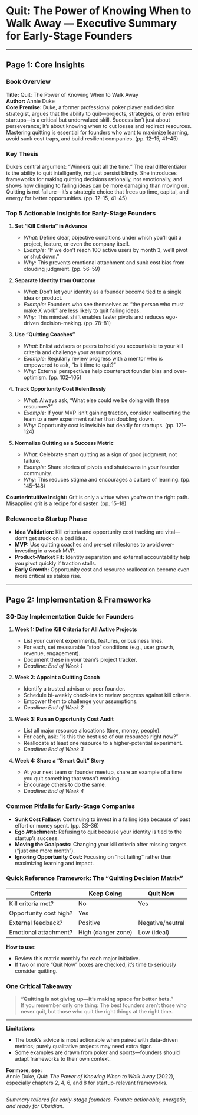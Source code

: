 # Quit: The Power of Knowing When to Walk Away — Executive Summary for Early-Stage Founders

---

## Page 1: Core Insights

### Book Overview
**Title:** Quit: The Power of Knowing When to Walk Away  
**Author:** Annie Duke  
**Core Premise:** Duke, a former professional poker player and decision strategist, argues that the ability to quit—projects, strategies, or even entire startups—is a critical but undervalued skill. Success isn’t just about perseverance; it’s about knowing when to cut losses and redirect resources. Mastering quitting is essential for founders who want to maximize learning, avoid sunk cost traps, and build resilient companies. (pp. 12–15, 41–45)

### Key Thesis
Duke’s central argument: “Winners quit all the time.” The real differentiator is the ability to quit intelligently, not just persist blindly. She introduces frameworks for making quitting decisions rationally, not emotionally, and shows how clinging to failing ideas can be more damaging than moving on. Quitting is not failure—it’s a strategic choice that frees up time, capital, and energy for better opportunities. (pp. 12–15, 41–45)

### Top 5 Actionable Insights for Early-Stage Founders

1. **Set “Kill Criteria” in Advance**  
   - *What:* Define clear, objective conditions under which you’ll quit a project, feature, or even the company itself.  
   - *Example:* “If we don’t reach 100 active users by month 3, we’ll pivot or shut down.”  
   - *Why:* This prevents emotional attachment and sunk cost bias from clouding judgment. (pp. 56–59)

2. **Separate Identity from Outcome**  
   - *What:* Don’t let your identity as a founder become tied to a single idea or product.  
   - *Example:* Founders who see themselves as “the person who must make X work” are less likely to quit failing ideas.  
   - *Why:* This mindset shift enables faster pivots and reduces ego-driven decision-making. (pp. 78–81)

3. **Use “Quitting Coaches”**  
   - *What:* Enlist advisors or peers to hold you accountable to your kill criteria and challenge your assumptions.  
   - *Example:* Regularly review progress with a mentor who is empowered to ask, “Is it time to quit?”  
   - *Why:* External perspectives help counteract founder bias and over-optimism. (pp. 102–105)

4. **Track Opportunity Cost Relentlessly**  
   - *What:* Always ask, “What else could we be doing with these resources?”  
   - *Example:* If your MVP isn’t gaining traction, consider reallocating the team to a new experiment rather than doubling down.  
   - *Why:* Opportunity cost is invisible but deadly for startups. (pp. 121–124)

5. **Normalize Quitting as a Success Metric**  
   - *What:* Celebrate smart quitting as a sign of good judgment, not failure.  
   - *Example:* Share stories of pivots and shutdowns in your founder community.  
   - *Why:* This reduces stigma and encourages a culture of learning. (pp. 145–148)

**Counterintuitive Insight:** Grit is only a virtue when you’re on the right path. Misapplied grit is a recipe for disaster. (pp. 15–18)

### Relevance to Startup Phase
- **Idea Validation:** Kill criteria and opportunity cost tracking are vital—don’t get stuck on a bad idea.
- **MVP:** Use quitting coaches and pre-set milestones to avoid over-investing in a weak MVP.
- **Product-Market Fit:** Identity separation and external accountability help you pivot quickly if traction stalls.
- **Early Growth:** Opportunity cost and resource reallocation become even more critical as stakes rise.

---

## Page 2: Implementation & Frameworks

### 30-Day Implementation Guide for Founders

1. **Week 1: Define Kill Criteria for All Active Projects**  
   - List your current experiments, features, or business lines.  
   - For each, set measurable “stop” conditions (e.g., user growth, revenue, engagement).  
   - Document these in your team’s project tracker.  
   - *Deadline: End of Week 1*

2. **Week 2: Appoint a Quitting Coach**  
   - Identify a trusted advisor or peer founder.  
   - Schedule bi-weekly check-ins to review progress against kill criteria.  
   - Empower them to challenge your assumptions.  
   - *Deadline: End of Week 2*

3. **Week 3: Run an Opportunity Cost Audit**  
   - List all major resource allocations (time, money, people).  
   - For each, ask: “Is this the best use of our resources right now?”  
   - Reallocate at least one resource to a higher-potential experiment.  
   - *Deadline: End of Week 3*

4. **Week 4: Share a “Smart Quit” Story**  
   - At your next team or founder meetup, share an example of a time you quit something that wasn’t working.  
   - Encourage others to do the same.  
   - *Deadline: End of Week 4*

### Common Pitfalls for Early-Stage Companies
- **Sunk Cost Fallacy:** Continuing to invest in a failing idea because of past effort or money spent. (pp. 33–36)
- **Ego Attachment:** Refusing to quit because your identity is tied to the startup’s success.
- **Moving the Goalposts:** Changing your kill criteria after missing targets (“just one more month”).
- **Ignoring Opportunity Cost:** Focusing on “not failing” rather than maximizing learning and impact.

### Quick Reference Framework: The “Quitting Decision Matrix”

| Criteria                | Keep Going                | Quit Now                      |
|-------------------------|--------------------------|-------------------------------|
| Kill criteria met?      | No                       | Yes                           |
| Opportunity cost high?  | Yes                      |                               |
| External feedback?      | Positive                 | Negative/neutral              |
| Emotional attachment?   | High (danger zone)       | Low (ideal)                   |

**How to use:**  
- Review this matrix monthly for each major initiative.  
- If two or more “Quit Now” boxes are checked, it’s time to seriously consider quitting.

### One Critical Takeaway
> **“Quitting is not giving up—it’s making space for better bets.”**  
If you remember only one thing: The best founders aren’t those who never quit, but those who quit the right things at the right time.

---

**Limitations:**  
- The book’s advice is most actionable when paired with data-driven metrics; purely qualitative projects may need extra rigor.  
- Some examples are drawn from poker and sports—founders should adapt frameworks to their own context.

**For more, see:**  
Annie Duke, *Quit: The Power of Knowing When to Walk Away* (2022), especially chapters 2, 4, 6, and 8 for startup-relevant frameworks.

---

*Summary tailored for early-stage founders. Format: actionable, energetic, and ready for Obsidian.*
